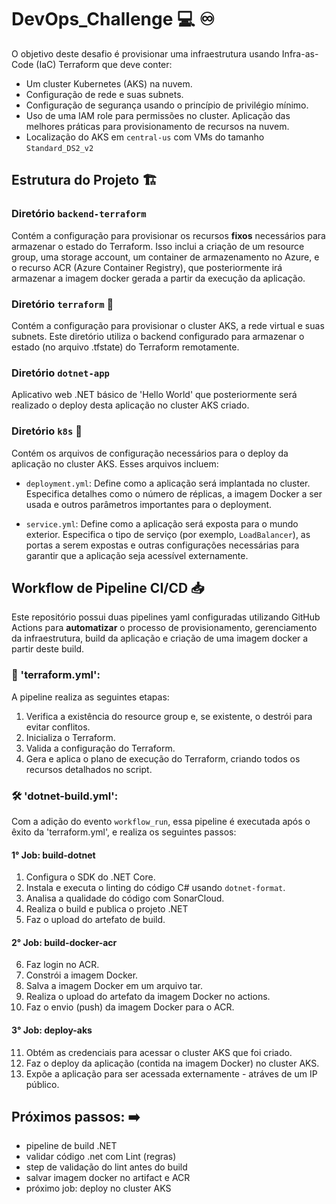 # DevOps_Challenge 💻 ♾️
O objetivo deste desafio é provisionar uma infraestrutura usando Infra-as-Code (IaC) Terraform que deve conter:

- Um cluster Kubernetes (AKS) na nuvem. 
- Configuração de rede e suas subnets.
- Configuração de segurança usando o princípio de privilégio mínimo.
- Uso de uma IAM role para permissões no cluster.
Aplicação das melhores práticas para provisionamento de recursos na nuvem.
- Localização do AKS em `central-us` com VMs do tamanho `Standard_DS2_v2`

## Estrutura do Projeto 🏗️

### Diretório `backend-terraform`
Contém a configuração para provisionar os recursos **fixos** necessários para armazenar o estado do Terraform. Isso inclui a criação de um resource group, uma storage account, um container de armazenamento no Azure, e o recurso ACR (Azure Container Registry), que posteriormente irá armazenar a imagem docker gerada a partir da execução da aplicação.

### Diretório `terraform` 🌱
Contém a configuração para provisionar o cluster AKS, a rede virtual e suas subnets. Este diretório utiliza o backend configurado para armazenar o estado (no arquivo .tfstate) do Terraform remotamente.

### Diretório `dotnet-app`
Aplicativo web .NET básico de 'Hello World' que posteriormente será realizado o deploy desta aplicação no cluster AKS criado.

### Diretório `k8s` 🧭
Contém os arquivos de configuração necessários para o deploy da aplicação no cluster AKS. Esses arquivos incluem:
- `deployment.yml`: Define como a aplicação será implantada no cluster. Especifica detalhes como o número de réplicas, a imagem Docker a ser usada e outros parâmetros importantes para o deployment.

- `service.yml`: Define como a aplicação será exposta para o mundo exterior. Especifica o tipo de serviço (por exemplo, `LoadBalancer`), as portas a serem expostas e outras configurações necessárias para garantir que a aplicação seja acessível externamente.

## Workflow de Pipeline CI/CD 📥
Este repositório possui duas pipelines yaml configuradas utilizando GitHub Actions para **automatizar** o processo de provisionamento, gerenciamento da infraestrutura, build da aplicação e criação de uma imagem docker a partir deste build.

### 🧱 'terraform.yml': 
A pipeline realiza as seguintes etapas: 

1. Verifica a existência do resource group e, se existente, o destrói para evitar conflitos.
2. Inicializa o Terraform.
3. Valida a configuração do Terraform.
4. Gera e aplica o plano de execução do Terraform, criando todos os recursos detalhados no script.

### 🛠️ 'dotnet-build.yml': 
Com a adição do evento `workflow_run`, essa pipeline é executada após o êxito da 'terraform.yml', e realiza os seguintes passos:

#### 1° Job: build-dotnet
1. Configura o SDK do .NET Core.
2. Instala e executa o linting do código C# usando `dotnet-format`.
3. Analisa a qualidade do código com SonarCloud.
4. Realiza o build e publica o projeto .NET
5. Faz o upload do artefato de build.

#### 2° Job: build-docker-acr
6. Faz login no ACR.
7. Constrói a imagem Docker.
8. Salva a imagem Docker em um arquivo tar.
9. Realiza o upload do artefato da imagem Docker no actions.
10. Faz o envio (push) da imagem Docker para o ACR.

#### 3° Job: deploy-aks
11. Obtém as credenciais para acessar o cluster AKS que foi criado.
12. Faz o deploy da aplicação (contida na imagem Docker) no cluster AKS.
13. Expõe a aplicação para ser acessada externamente - atráves de um IP público.

## Próximos passos: ➡️
- pipeline de build .NET
- validar código .net com Lint (regras)
- step de validação do lint antes do build
- salvar imagem docker no artifact e ACR
- próximo job: deploy no cluster AKS
